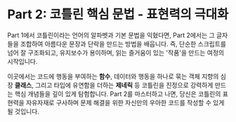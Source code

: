 # Part 2: 코틀린 핵심 문법 - 표현력의 극대화

Part 1에서 코틀린이라는 언어의 알파벳과 기본 문법을 익혔다면, Part 2에서는 그 글자들을 조합하여 아름다운 문장과 단락을 만드는 방법을 배웁니다. 즉, 단순한 스크립트를 넘어 잘 구조화되고, 유지보수가 용이하며, 읽는 즐거움이 있는 '작품'을 만드는 여정의 시작입니다.

이곳에서는 코드에 행동을 부여하는 **함수**, 데이터와 행동을 하나로 묶는 객체 지향의 심장 **클래스**, 그리고 타입에 유연함을 더하는 **제네릭** 등 코틀린을 진정으로 강력하게 만드는 핵심 개념들을 깊이 있게 탐험합니다. Part 2를 마스터하고 나면, 당신은 코틀린의 표현력을 자유자재로 구사하며 문제 해결을 위한 자신만의 우아한 코드를 작성할 수 있게 될 것입니다.
